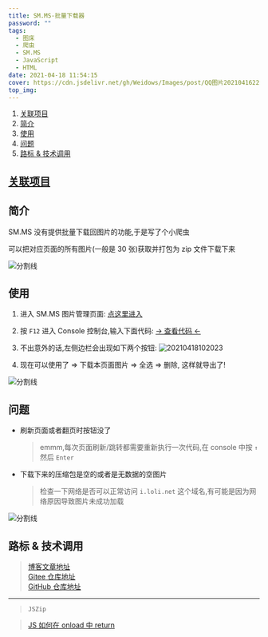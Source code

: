 ```yaml
---
title: SM.MS-批量下载器
password: ""
tags:
  - 图床
  - 爬虫
  - SM.MS
  - JavaScript
  - HTML
date: 2021-04-18 11:54:15
cover: https://cdn.jsdelivr.net/gh/Weidows/Images/post/QQ图片20210416221109.jpg
top_img:
---
```


<!--
 * @?: *********************************************************************
 * @Author: Weidows
 * @LastEditors: Weidows
 * @LastEditTime: 2022-02-11 17:49:55
 * @FilePath: \Blog-private\source\_posts\tools\SM-MS-downloader.md
 * @Description:
 * @!: *********************************************************************
-->

1. [关联项目](#关联项目)
2. [简介](#简介)
3. [使用](#使用)
4. [问题](#问题)
5. [路标 & 技术调用](#路标--技术调用)

## [关联项目](https://github.com/Weidows/awesome-image-collector)

## 简介

SM.MS 没有提供批量下载回图片的功能,于是写了个小爬虫

可以把对应页面的所有图片(一般是 30 张)获取并打包为 zip 文件下载下来

<a>![分割线](https://cdn.jsdelivr.net/gh/Weidows/Images/img/divider.png)</a>

## 使用

1. 进入 SM.MS 图片管理页面: [点这里进入](https://sm.ms/home/picture?page=1)

2. 按 `F12` 进入 Console 控制台,输入下面代码: [-> 查看代码 <-](https://cdn.jsdelivr.net/gh/Weidows-projects/awesome-image-collector/implements/SM.MS-collector.js)

3. 不出意外的话,左侧边栏会出现如下两个按钮:
   <img src="https://cdn.jsdelivr.net/gh/Weidows/Images/post/20210418102023.png" alt="20210418102023" />

4. 现在可以使用了 => 下载本页面图片 => 全选 => 删除, 这样就导出了!

<a>![分割线](https://cdn.jsdelivr.net/gh/Weidows/Images/img/divider.png)</a>

## 问题

- 刷新页面或者翻页时按钮没了

  > emmm,每次页面刷新/跳转都需要重新执行一次代码,在 console 中按 `↑` 然后 `Enter`

- 下载下来的压缩包是空的或者是无数据的空图片

  > 检查一下网络是否可以正常访问 `i.loli.net` 这个域名,有可能是因为网络原因导致图片未成功加载

<a>![分割线](https://cdn.jsdelivr.net/gh/Weidows/Images/img/divider.png)</a>

## 路标 & 技术调用

> [博客文章地址](https://weidows.github.io/post/tools/SM-MS-downloader) \
> [Gitee 仓库地址](https://gitee.com/Weidows-projects/awesome-image-collector) \
> [GitHub 仓库地址](https://github.com/Weidows-projects/awesome-image-collector)

---

> `JSZip`

> [ JS 如何在 onload 中 return](https://blog.csdn.net/weixin_38361925/article/details/95099838?utm_source=app&app_version=4.5.8)
